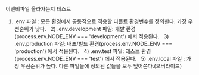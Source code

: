 이엔비파일 올라가는지 테스트


 1) .env 파일 : 모든 환경에서 공통적으로 적용할 디폴트 환경변수를 정의한다. 가장 우선순위가 낮다.
  2) .env.development 파일: 개발 환경(process.env.NODE_ENV === 'development') 에서 적용된다.
  3) .env.production 파일: 배포/빌드 환경(process.env.NODE_ENV === 'production') 에서 적용된다.
  4) .env.test 파일: 테스트 환경(process.env.NODE_ENV === 'test') 에서 적용된다.
  5) .env.local 파일 : 가장 우선순위가 높다. 다른 파일들에 정의된 값들을 모두 덮어쓴다.(오버라이드)
